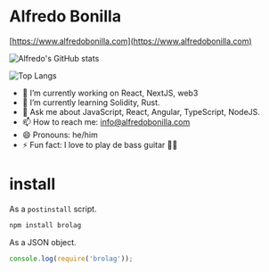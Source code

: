 # Alfredo Bonilla

[https://www.alfredobonilla.com](https://www.alfredobonilla.com)

![Alfredo's GitHub stats](https://github-readme-stats.vercel.app/api?username=brolag&bg_color=30,222222,222222&title_color=4DE40C&text_color=4DE40C)

![Top Langs](https://github-readme-stats.vercel.app/api/top-langs/?username=brolag-io&layout=compact&bg_color=30,222222,222222&title_color=4DE40C&text_color=4DE40C&langs_count=8)

- 🔭 I’m currently working on React, NextJS, web3
- 🌱 I’m currently learning Solidity, Rust.
- 💬 Ask me about JavaScript, React, Angular, TypeScript, NodeJS.
- 📫 How to reach me: info@alfredobonilla.com
- 😄 Pronouns: he/him
- ⚡ Fun fact: I love to play de bass guitar 🤘🏽


# install

As a `postinstall` script.

```bash
npm install brolag
```

As a JSON object.

```js
console.log(require('brolag'));
```

